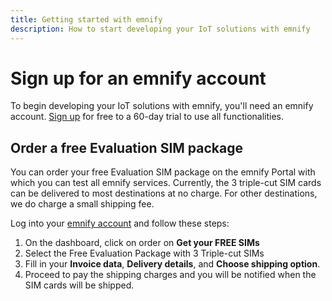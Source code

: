 ```yaml
---
title: Getting started with emnify
description: How to start developing your IoT solutions with emnify
---
```

# Sign up for an emnify account

To begin developing your IoT solutions with emnify, you'll need an emnify account.
[Sign up](https://portal.emnify.com/sign/up) for free to a 60-day trial to use all functionalities.

## Order a free Evaluation SIM package

You can order your free Evaluation SIM package on the emnify Portal with which you can test all emnify services.
Currently, the 3 triple-cut SIM cards can be delivered to most destinations at no charge.
For other destinations, we do charge a small shipping fee.

Log into your [emnify account](https://portal.emnify.com) and follow these steps:

1. On the dashboard, click on order on **Get your FREE SIMs**
1. Select the Free Evaluation Package with 3 Triple-cut SIMs
1. Fill in your **Invoice data**, **Delivery details**, and **Choose shipping option**.
1. Proceed to pay the shipping charges and you will be notified when the SIM cards will be shipped.